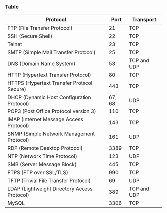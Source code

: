 ### Table

| Protocol                                     | Port   | Transport   |
| -------------------------------------------- | ------ | ----------- |
| FTP (File Transfer Protocol)                 | 21     | TCP         |
| SSH (Secure Shell)                           | 22     | TCP         |
| Telnet                                       | 23     | TCP         |
| SMTP (Simple Mail Transfer Protocol)         | 25     | TCP         |
| DNS (Domain Name System)                     | 53     | TCP and UDP |
| HTTP (Hypertext Transfer Protocol)           | 80     | TCP         |
| HTTPS (Hypertext Transfer Protocol Secure)   | 443    | TCP         |
| DHCP (Dynamic Host Configuration Protocol)   | 67, 68 | UDP         |
| POP3 (Post Office Protocol version 3)        | 110    | TCP         |
| IMAP (Internet Message Access Protocol)      | 143    | TCP         |
| SNMP (Simple Network Management Protocol)    | 161    | UDP         |
| RDP (Remote Desktop Protocol)                | 3389   | TCP         |
| NTP (Network Time Protocol)                  | 123    | UDP         |
| SMB (Server Message Block)                   | 445    | TCP         |
| FTPS (FTP over SSL/TLS)                      | 990    | TCP         |
| TFTP (Trivial File Transfer Protocol)        | 69     | UDP         |
| LDAP (Lightweight Directory Access Protocol) | 389    | TCP and UDP |
| MySQL                                        | 3306   | TCP         |
